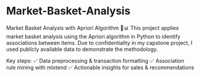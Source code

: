 # Market-Basket-Analysis
Market Basket Analysis with Apriori Algorithm 🛒📊
This project applies market basket analysis using the Apriori algorithm in Python to identify associations between items. Due to confidentiality in my capstone project, I used publicly available data to demonstrate the methodology.

Key steps:
✅ Data preprocessing & transaction formatting
✅ Association rule mining with mlxtend
✅ Actionable insights for sales & recommendations
